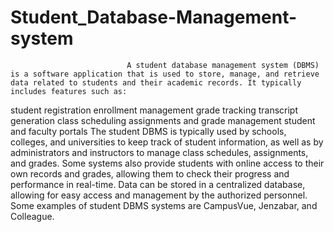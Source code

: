 # Student_Database-Management-system 
                              A student database management system (DBMS) is a software application that is used to store, manage, and retrieve data related to students and their academic records. It typically includes features such as:
student registration
enrollment management
grade tracking
transcript generation
class scheduling
assignments and grade management
student and faculty portals
                                The student DBMS is typically used by schools, colleges, and universities to keep track of student information, as well as by administrators and instructors to manage class schedules, assignments, and grades. Some systems also provide students with online access to their own records and grades, allowing them to check their progress and performance in real-time. Data can be stored in a centralized database, allowing for easy access and management by the authorized personnel. Some examples of student DBMS systems are CampusVue, Jenzabar, and Colleague.
